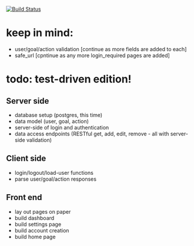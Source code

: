 [![Build Status](https://travis-ci.org/z-keith/maragi.svg?branch=tdd-rewrite)](https://travis-ci.org/z-keith/maragi)

# keep in mind:
-	user/goal/action validation [continue as more fields are added to each]
-	safe_url [cpntinue as any more login_required pages are added]

# todo: test-driven edition!
## Server side
-	database setup (postgres, this time)
-	data model (user, goal, action)
-	server-side of login and authentication
-	data access endpoints (RESTful get, add, edit, remove - all with server-side validation)
## Client side
-	login/logout/load-user functions
-	parse user/goal/action responses
## Front end
-	lay out pages on paper
-	build dashboard
-	build settings page
-   build account creation
-	build home page
